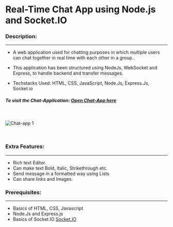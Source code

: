 # Real-Time Chat App using Node.js and Socket.IO


### Description:
* * *
- A web application used for chatting purposes in which multiple users can chat together in real time with each other in a group..

- This application has been structured using NodeJs, WebSocket and Express, to handle backend and transfer messages.

- Techstacks Used: HTML, CSS, JavaScript, Node.Js, Express.Js, Socket.io

##### To visit the Chat-Application: [Open Chat-App here](https://chatterbox-itlp.onrender.com/)

<br>

![Chat-app 1](https://github.com/Ankit-Meena07/Screenshots/blob/3fcf676c6ab531ff618bc7009569291c76846c73/image.png)

<br>

### Extra Features:
* * *
- Rich text Editor.
- Can make text Bold, Italic, Strikethrough etc.
- Send message in a formatted way using Lists
- Can share links and Images. 

### Prerequisites:
* * *
- Basics of HTML, CSS, Javascript
- Node.Js and Express.js
- Basics of Socket.IO [Socket.IO](https://socket.io/)
